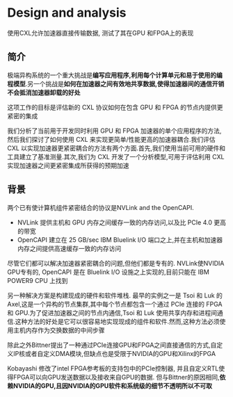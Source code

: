 
# Design and analysis

使用CXL允许加速器直接传输数据, 测试了其在GPU 和FPGA上的表现

## 简介

极端异构系统的一个重大挑战是**编写应用程序,利用每个计算单元和易于使用的编程模型**.另一个挑战是**如何在加速器之间有效地共享数据,使得加速器间的通信开销不会抵消加速器卸载的好处**

这项工作的目标是评估新的 CXL 协议如何在包含 GPU 和 FPGA 的节点内提供更紧密的集成

我们分析了当前用于开发同时利用 GPU 和 FPGA 加速器的单个应用程序的方法,然后我们探讨了如何使用 CXL 来实现更简单/性能更高的加速器耦合.我们评估 CXL 以实现加速器更紧密耦合的方法有两个方面.首先,我们使用当前可用的硬件和工具建立了基准测量.其次,我们为 CXL 开发了一个分析模型,可用于评估利用 CXL 实现加速器之间更紧密集成所获得的预期加速

## 背景

两个已有使计算机组件紧密结合的协议是NVLink and the OpenCAPI.

- NVLink 提供主机和 GPU 内存之间缓存一致的内存访问,以及比 PCIe 4.0 更高的带宽
- OpenCAPI 建立在 25 GB/sec IBM Bluelink I/O 端口之上,并在主机和加速器内存之间提供高速缓存一致的内存访问

尽管它们都可以解决加速器紧密耦合的问题,但他们都是专有的. NVLink使NVIDIA GPU专有的, OpenCAPI 是在 Bluelink I/O 设施之上实现的,目前只能在 IBM POWER9 CPU 上找到

另一种解决方案是构建现成的硬件和软件堆栈. 最早的实例之一是 Tsoi 和 Luk 的 Axel,这是一个异构的节点集群,其中每个节点都包含一个通过 PCIe 连接的 FPGA 和 GPU.为了促进加速器之间的节点内通信,Tsoi 和 Luk 使用共享内存和进程间通信.这种方法的好处是它可以很容易地实现现成的组件和软件.然而,这种方法必须使用主机内存作为交换数据的中间步骤

除此之外Bittner提出了一种通过PCIe连接GPU和FPGA之间直接通信的方式,自定义IP核或者自定义DMA模块,但缺点也是受限于NVIDIA的GPU和Xilinx的FPGA

Kobayashi 修改了intel FPGA参考板的支持包中的PCIe控制器, 并且自定义RTL使得FPGA可以向GPU发送数据以及接收来自GPU的数据. 但与Bittner的原因相同,**依赖NVIDIA的GPU,且因NVIDIA的GPU软件和系统级的细节不透明所以不可取**

